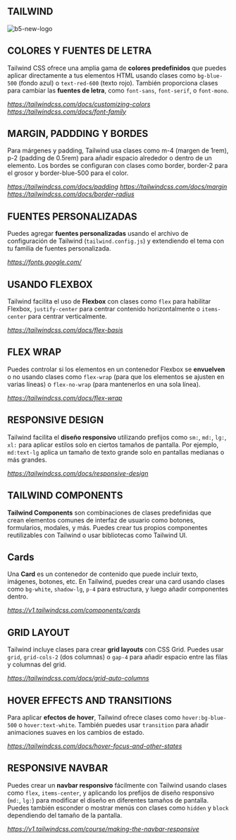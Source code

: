 ## TAILWIND 

![b5-new-logo](https://picperf.io/https://laravelnews.s3.amazonaws.com/images/tailwindcss.png)

## COLORES Y FUENTES DE LETRA
Tailwind CSS ofrece una amplia gama de **colores predefinidos** que puedes aplicar directamente a tus elementos HTML usando clases como `bg-blue-500` (fondo azul) o `text-red-600` (texto rojo). También proporciona clases para cambiar las **fuentes de letra**, como `font-sans`, `font-serif`, o `font-mono`.

*https://tailwindcss.com/docs/customizing-colors*
*https://tailwindcss.com/docs/font-family*

## MARGIN, PADDDING Y BORDES
Para márgenes y padding, Tailwind usa clases como m-4 (margen de 1rem), p-2 (padding de 0.5rem) para añadir espacio alrededor o dentro de un elemento. Los bordes se configuran con clases como border, border-2 para el grosor y border-blue-500 para el color.

*https://tailwindcss.com/docs/padding*
*https://tailwindcss.com/docs/margin*
*https://tailwindcss.com/docs/border-radius*

## FUENTES PERSONALIZADAS
Puedes agregar **fuentes personalizadas** usando el archivo de configuración de Tailwind (`tailwind.config.js`) y extendiendo el tema con tu familia de fuentes personalizada. 

*https://fonts.google.com/*

## USANDO FLEXBOX
Tailwind facilita el uso de **Flexbox** con clases como `flex` para habilitar Flexbox, `justify-center` para centrar contenido horizontalmente o `items-center` para centrar verticalmente.

*https://tailwindcss.com/docs/flex-basis*

## FLEX WRAP
Puedes controlar si los elementos en un contenedor Flexbox se **envuelven** o no usando clases como `flex-wrap` (para que los elementos se ajusten en varias líneas) o `flex-no-wrap` (para mantenerlos en una sola línea).

*https://tailwindcss.com/docs/flex-wrap*

## RESPONSIVE DESIGN
Tailwind facilita el **diseño responsivo** utilizando prefijos como `sm:`, `md:`, `lg:`, `xl:` para aplicar estilos solo en ciertos tamaños de pantalla. Por ejemplo, `md:text-lg` aplica un tamaño de texto grande solo en pantallas medianas o más grandes.

*https://tailwindcss.com/docs/responsive-design*

## TAILWIND COMPONENTS

**Tailwind Components** son combinaciones de clases predefinidas que crean elementos comunes de interfaz de usuario como botones, formularios, modales, y más. Puedes crear tus propios componentes reutilizables con Tailwind o usar bibliotecas como Tailwind UI.

## Cards
Una **Card** es un contenedor de contenido que puede incluir texto, imágenes, botones, etc. En Tailwind, puedes crear una card usando clases como `bg-white`, `shadow-lg`, `p-4` para estructura, y luego añadir componentes dentro.

*https://v1.tailwindcss.com/components/cards*

## GRID LAYOUT
Tailwind incluye clases para crear **grid layouts** con CSS Grid. Puedes usar `grid`, `grid-cols-2` (dos columnas) o `gap-4` para añadir espacio entre las filas y columnas del grid.

*https://tailwindcss.com/docs/grid-auto-columns*

## HOVER EFFECTS AND TRANSITIONS
Para aplicar **efectos de hover**, Tailwind ofrece clases como `hover:bg-blue-500` o `hover:text-white`. También puedes usar `transition` para añadir animaciones suaves en los cambios de estado.

*https://tailwindcss.com/docs/hover-focus-and-other-states*

## RESPONSIVE NAVBAR
Puedes crear un **navbar responsivo** fácilmente con Tailwind usando clases como `flex`, `items-center`, y aplicando los prefijos de diseño responsivo (`md:`, `lg:`) para modificar el diseño en diferentes tamaños de pantalla. Puedes también esconder o mostrar menús con clases como `hidden` y `block` dependiendo del tamaño de la pantalla.

*https://v1.tailwindcss.com/course/making-the-navbar-responsive*

